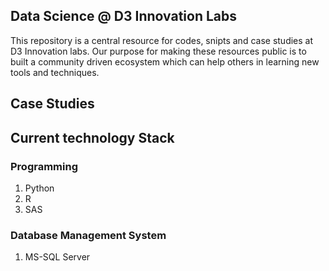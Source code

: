 ## **Data Science @ D3 Innovation Labs**

This repository is a central resource for codes, snipts and case studies at D3 Innovation labs. Our purpose for making these resources public is to built a community driven ecosystem which can help others in learning new tools and techniques. 

## Case Studies


## Current technology Stack

### Programming
 1. Python
 2. R
 3. SAS

### Database Management System
 1. MS-SQL Server